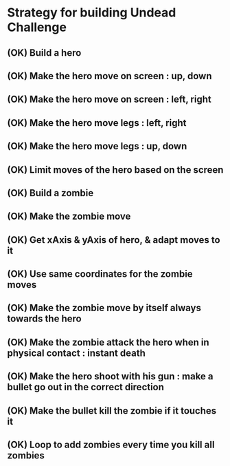 # Strategy for building Undead Challenge
## (OK) Build a hero
## (OK) Make the hero move on screen : up, down
## (OK) Make the hero move on screen : left, right
## (OK) Make the hero move legs : left, right
## (OK) Make the hero move legs : up, down
## (OK) Limit moves of the hero based on the screen
## (OK) Build a zombie
## (OK) Make the zombie move
## (OK) Get xAxis & yAxis of hero, & adapt moves to it
## (OK) Use same coordinates for the zombie moves
## (OK) Make the zombie move by itself always towards the hero
## (OK) Make the zombie attack the hero when in physical contact : instant death
## (OK) Make the hero shoot with his gun : make a bullet go out in the correct direction
## (OK) Make the bullet kill the zombie if it touches it
## (OK) Loop to add zombies every time you kill all zombies
